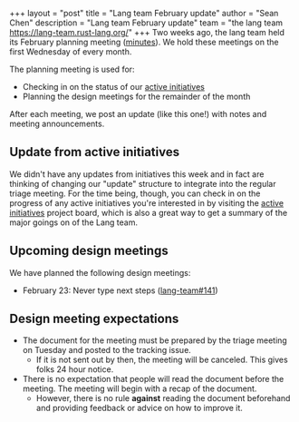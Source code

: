 +++
layout = "post"
title = "Lang team February update"
author = "Sean Chen"
description = "Lang team February update"
team = "the lang team <https://lang-team.rust-lang.org/>"
+++
Two weeks ago, the lang team held its February planning meeting ([minutes]). We hold these meetings on the first Wednesday of every month.

The planning meeting is used for:

* Checking in on the status of our [active initiatives][active-initiatives]
* Planning the design meetings for the remainder of the month

After each meeting, we post an update (like this one!) with notes and meeting announcements.

[minutes]: https://github.com/rust-lang/lang-team/blob/master/design-meeting-minutes/2022-02-02-planning.md

[active-initiatives]: https://lang-team.rust-lang.org/initiatives.html

## Update from active initiatives

We didn't have any updates from initiatives this week and in fact are thinking of changing our
"update" structure to integrate into the regular triage meeting. For the time being, though, you
can check in on the progress of any active initiatives you're interested in by visiting the [active initiatives][active-initiatives] project board, which is also a great way to get a summary of the
major goings on of the Lang team.

## Upcoming design meetings

We have planned the following design meetings:

* February 23: Never type next steps ([lang-team#141][lang-team-141])

## Design meeting expectations

* The document for the meeting must be prepared by the triage meeting on Tuesday and posted to the tracking issue.
    * If it is not sent out by then, the meeting will be canceled. This gives folks 24 hour notice.
* There is no expectation that people will read the document before the meeting. The meeting will begin with a recap of the document.
    * However, there is no rule **against** reading the document beforehand and providing feedback or advice on how to improve it.

[lang-team-141]: https://github.com/rust-lang/lang-team/issues/141
